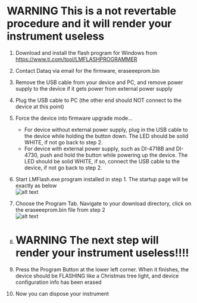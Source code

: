 # WARNING  This is a not revertable procedure and it will render your instrument useless

1. Download and install the flash program for Windows from https://www.ti.com/tool/LMFLASHPROGRAMMER

2. Contact Dataq via email for the firmware, eraseeeprom.bin

3. Remove the USB cable from your device and PC, and remove power supply to the device if it gets power from external power supply

4. Plug the USB cable to PC (the other end should NOT connect to the device at this point)

5. Force the device into firmware upgrade mode...
   - For device without external power supply, plug in the USB cable to the device while holding the button down. The LED should be solid WHITE, if not go back to step 2.
   - For device with external power supply, such as DI-4718B and DI-4730, push and hold the button while powering up the device.  The LED should be solid WHITE, if so, connect the USB cable to the device, if not go back to step 2. 

6. Start LMFlash.exe program installed in step 1. The startup page will be exactly as below <br/>
![alt text](https://www.dataq.com/resources/repository/lmflash1.png)

7. Choose the Program Tab. Navigate to your download directory, click on the eraseeeprom.bin file from step 2 <br/>
![alt text](https://www.dataq.com/resources/repository/lmflash2.png)

8. # WARNING  The next step will render your instrument useless!!!!
   
9. Press the Program Button at the lower left corner. When it finishes, the device should be FLASHING like a Christmas tree light, and device configuration info has been erased

10. Now you can dispose your instrument
